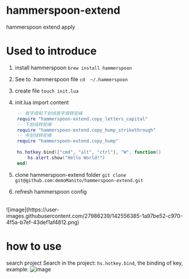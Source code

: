 # hammerspoon-extend
hammerspoon extend apply

# Used to introduce
1. install hammerspoon
`brew install hammerspoon`

2. See to .hammerspoon file
`cd  ~/.hammerspoon`

3. create file
`touch init.lua`

4. init.lua import content
```lua
    -- 首字母和下划线首字母转驼峰
    require "hammerspoon-extend.copy_letters_capital"
    -- 下划线转驼峰
    require "hammerspoon-extend.copy_hump_strikethrough"
    -- 中划线转驼峰
    require "hammerspoon-extend.copy_hump"
   
    hs.hotkey.bind({"cmd", "alt", "ctrl"}, "W", function()
        hs.alert.show("Hello World!")
    end)
```

5. clone hammerspoon-extend folder
`git clone git@github.com:demoManito/hammerspoon-extend.git`

6. refresh hammerspoon config
<br>
![image](https://user-images.githubusercontent.com/27986239/142556385-1a97be52-c970-4f5a-b7ef-43def1af4812.png)


# how to use
search project Search in the project: `hs.hotkey.bind`, the binding of key, example:
![image](https://user-images.githubusercontent.com/27986239/142556484-2ba2850f-27d8-405c-8122-c87a83bb2327.png)

